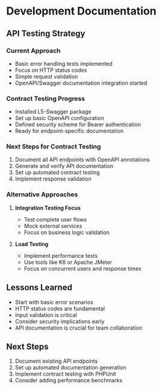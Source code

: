 # Development Documentation

## API Testing Strategy

### Current Approach
- Basic error handling tests implemented
- Focus on HTTP status codes
- Simple request validation
- OpenAPI/Swagger documentation integration started

### Contract Testing Progress
- Installed L5-Swagger package
- Set up basic OpenAPI configuration
- Defined security scheme for Bearer authentication
- Ready for endpoint-specific documentation

### Next Steps for Contract Testing
1. Document all API endpoints with OpenAPI annotations
2. Generate and verify API documentation
3. Set up automated contract testing
4. Implement response validation

### Alternative Approaches

1. **Integration Testing Focus**
   - Test complete user flows
   - Mock external services
   - Focus on business logic validation

2. **Load Testing**
   - Implement performance tests
   - Use tools like K6 or Apache JMeter
   - Focus on concurrent users and response times

## Lessons Learned
- Start with basic error scenarios
- HTTP status codes are fundamental
- Input validation is critical
- Consider security implications early
- API documentation is crucial for team collaboration

## Next Steps
1. Document existing API endpoints
2. Set up automated documentation generation
3. Implement contract testing with PHPUnit
4. Consider adding performance benchmarks 